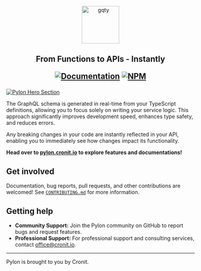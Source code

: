 <p align="center">
  <a href="https://pylon.cronit.io">
    <img src="https://github.com/getcronit/pylon/assets/52858351/ec8aa54e-6b24-45cb-82a1-03b9c8b8f45f" height="100" alt="gqty" />
  </a>
</p>

<h2 align="center">
  From Functions to APIs - Instantly

[![Documentation](https://img.shields.io/badge/documentation-documentation?color=C00B84)](https://pylon.cronit.io)
[![NPM](https://img.shields.io/npm/v/%40getcronit%2Fpylon)](https://www.npmjs.com/package/@getcronit/pylon)

</h2>

[![Pylon Hero Section](https://github.com/getcronit/pylon/assets/52858351/9ce5833f-c4ce-4dc5-85a9-6eb3910b40bd)](https://pylon.cronit.io)

The GraphQL schema is generated in real-time from your TypeScript definitions,
allowing you to focus solely on writing your service logic.
This approach significantly improves development speed, enhances type safety, and reduces errors.

Any breaking changes in your code are instantly reflected in your API,
enabling you to immediately see how changes impact its functionality.

**Head over to [pylon.cronit.io](https://pylon.cronit.io) to explore features and
documentations!**

## Get involved

Documentation, bug reports, pull requests, and other contributions are welcomed!
See [`CONTRIBUTING.md`](CONTRIBUTING.md) for more information.

## Getting help

- **Community Support:** Join the Pylon community on GitHub to report bugs and request features.
- **Professional Support:** For professional support and consulting services, contact [office@cronit.io](mailto:office@cronit.io).
---

Pylon is brought to you by Cronit.

